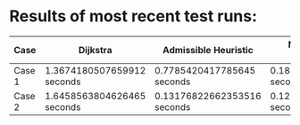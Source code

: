 # Results of most recent test runs:
| Case  | Dijkstra                  | Admissible Heuristic      | Non-admissible heuristic  | Diagonal distance         | Manhattan             | Eucledian         |
|---    |---                        |---                        |---                        |---                        |---                    |---                |
|Case 1 | 1.3674180507659912 seconds|0.7785420417785645 seconds |0.18412566184997559 seconds|0.9971537590026855 seconds |0.7785420417785645     |1.0115830898284912 |
|Case 2 | 1.6458563804626465 seconds|0.13176822662353516 seconds|0.12003660202026367 seconds|0.401043176651001 seconds  |0.025998353958129883   |0.13176822662353516|